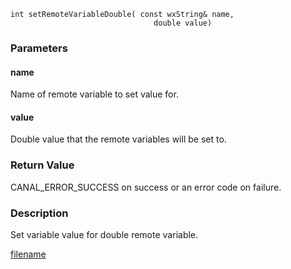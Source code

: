 



```clike
int setRemoteVariableDouble( const wxString& name, 
                                double value)
```

### Parameters

#### name
Name of remote variable to set value for.

#### value
Double value that the remote variables will be set to.

### Return Value
CANAL_ERROR_SUCCESS on success or an error code on failure. 

### Description
Set variable value for double remote variable. 



[filename](./bottom_copyright.md ':include')